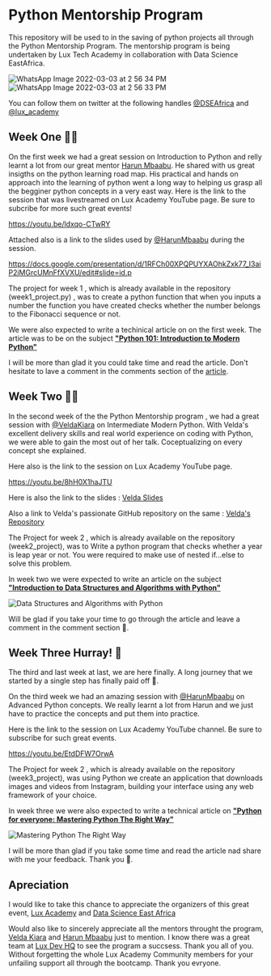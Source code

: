 # Python Mentorship Program 

This repository will be used to in the saving of python projects all through the Python Mentorship Program. The mentorship program is being undertaken by Lux Tech Academy in collaboration with Data Science EastAfrica.

![WhatsApp Image 2022-03-03 at 2 56 34 PM](https://user-images.githubusercontent.com/91888963/156565893-7ad9abda-2807-425d-863f-4f14a49888c6.jpeg)                             ![WhatsApp Image 2022-03-03 at 2 56 33 PM](https://user-images.githubusercontent.com/91888963/156565908-ea71c157-a2d4-4cf5-8cf9-0044a075193e.jpeg)




You can follow them on twitter at the following handles [@DSEAfrica](https://twitter.com/DSEAfrica) and [ @lux_academy](https://twitter.com/lux_academy)



## Week One :man_technologist:

On the first week we had a great session on Introduction to Python and relly learnt a lot from our great mentor [Harun Mbaabu](https://twitter.com/HarunMbaabu). He shared with us great insigths on the python learning road map. 
His practical and hands on approach into the learning of python went a long way to helping us grasp all the begginer python concepts in a very east way.
Here is the link to the session that was livestreamed on Lux Academy YouTube page. Be sure to subcribe for more such great events!

https://youtu.be/ldxqo-CTwRY

Attached also is a link to the slides used by [@HarunMbaabu](https://twitter.com/HarunMbaabu) during the session.

https://docs.google.com/presentation/d/1RFCh00XPQPUYXAOhkZxk77_I3aiP2jMGrcUMnFfXVXU/edit#slide=id.p

The project for week 1 , which is already available in the repository (week1_project.py) , was to create a python function that when you inputs a number the function you have
created checks whether the number belongs to the Fibonacci sequence or not.

We were also expected to write a techinical article on on the first week. The article was to be on the subject [**"Python 101: Introduction to Modern Python"**](https://dev.to/brayan_kai/python-101-introduction-to-modern-python-2757)

I will be more than glad it you could take time and read the article. Don't hesitate to lave a comment in the comments section of the [article](https://dev.to/brayan_kai/python-101-introduction-to-modern-python-2757).

## Week Two :man_technologist:

In the second week of the the Python Mentorship program , we had a great session with [@VeldaKiara](https://twitter.com/VeldaKiara) on Intermediate Modern Python. With Velda's excellent delivery skills and real world experience on coding with Python, we were able to gain the most out of her talk. Coceptualizing on every concept she explained.

Here also is the link to the session on Lux Academy YouTube page.

https://youtu.be/8hH0X1haJTU

Here is also the link to the slides : [Velda Slides](https://www.canva.com/design/DAE35E4kFro/QH4db8VcBzPbADf1_qBXig/view?utm_content=DAE35E4kFro&utm_campaign=designshare&utm_medium=link&utm_source=publishsharelink)

Also a link to Velda's passionate GitHub repository on the same : [Velda's Repository](https://github.com/veldakarimi/lux-tech-Python-102)

The Project for week 2 , which is already available on the repository (week2_project), was to Write a python program that checks whether a year is leap year or not. You were required to make use of nested if...else to solve this problem.

In week two we were expected to write an article on the subject [**"Introduction to Data Structures and Algorithms with Python"**](https://dev.to/brayan_kai/introduction-to-data-structures-and-algorithms-with-python-3jhn)

![Data Structures and Algorithms with Python](https://user-images.githubusercontent.com/91888963/156583092-400f8925-02d3-42ab-b748-1e741c351b60.png)

Will be glad if you take your time to go through the article and leave a comment in the comment section :hugs:.

## Week Three Hurray! :tada:

The third and last week at last, we are here finally. A long journey that we started by a single step has finally paid off :clap:.

On the third week we had an amazing session with [@HarunMbaabu](https://twitter.com/HarunMbaabu) on Advanced Python concepts. We really learnt a lot from Harun and we just have to practice the concepts and put them into practice.

Here is the link to the session on Lux Academy YouTube channel. Be sure to subscribe for such great events.

https://youtu.be/EtdDFW7OrwA

The Project for week 2 , which is already available on the repository (week3_project), was using Python we create an application that downloads images and videos from Instagram, building your interface using any web framework of your choice. 

In week three we were also expected to write a technical article on [**"Python for everyone: Mastering Python The Right Way"**](https://dev.to/brayan_kai/mastering-python-the-right-way-2gi) 

![Mastering Python The Right Way](https://user-images.githubusercontent.com/91888963/156583073-67fc1ee2-ceba-446b-94e3-0d57f5ccfa38.png)

I will be more than glad if you take some time and read the article nad share with me your feedback. Thank you :partying_face:.

## Apreciation

I would like to take this chance to appreciate the organizers of this great event, [Lux Academy](https://twitter.com/lux_academy) and [Data Science East Africa](https://twitter.com/DSEAfrica)

Would also like to sincerely appreciate all the mentors throught the program, [Velda Kiara](https://twitter.com/VeldaKiara) and [Harun Mbaabu](https://twitter.com/HarunMbaabu) just to mention.
I know there was a great team at [Lux Dev HQ](https://twitter.com/LuxDevHQ) to see the program a succsess. Thank you all of you.
Without forgetting the whole Lux Academy Community members for your unfailing support all through the bootcamp. Thank you evryone.
